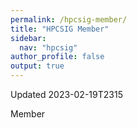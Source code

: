```yaml
---
permalink: /hpcsig-member/
title: "HPCSIG Member"
sidebar:
  nav: "hpcsig"
author_profile: false
output: true
---
```


Updated 2023-02-19T2315

Member
